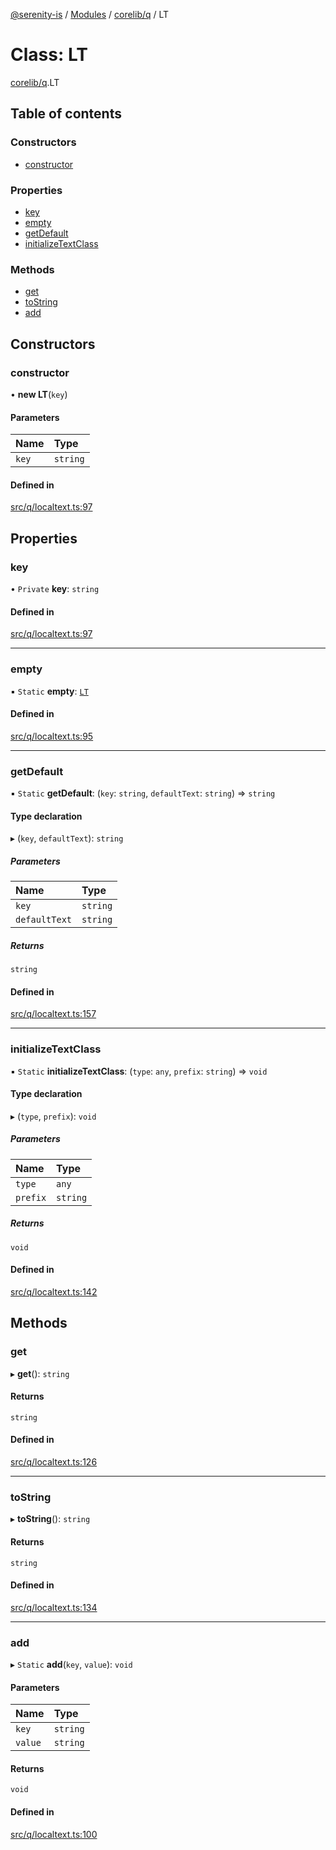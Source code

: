 [@serenity-is](../README.md) / [Modules](../modules.md) / [corelib/q](../modules/corelib_q.md) / LT

# Class: LT

[corelib/q](../modules/corelib_q.md).LT

## Table of contents

### Constructors

- [constructor](corelib_q.LT.md#constructor)

### Properties

- [key](corelib_q.LT.md#key)
- [empty](corelib_q.LT.md#empty)
- [getDefault](corelib_q.LT.md#getdefault)
- [initializeTextClass](corelib_q.LT.md#initializetextclass)

### Methods

- [get](corelib_q.LT.md#get)
- [toString](corelib_q.LT.md#tostring)
- [add](corelib_q.LT.md#add)

## Constructors

### constructor

• **new LT**(`key`)

#### Parameters

| Name | Type |
| :------ | :------ |
| `key` | `string` |

#### Defined in

[src/q/localtext.ts:97](https://github.com/serenity-is/serenity/blob/master/packages/corelib/src/q/localtext.ts#L97)

## Properties

### key

• `Private` **key**: `string`

#### Defined in

[src/q/localtext.ts:97](https://github.com/serenity-is/serenity/blob/master/packages/corelib/src/q/localtext.ts#L97)

___

### empty

▪ `Static` **empty**: [`LT`](corelib_q.LT.md)

#### Defined in

[src/q/localtext.ts:95](https://github.com/serenity-is/serenity/blob/master/packages/corelib/src/q/localtext.ts#L95)

___

### getDefault

▪ `Static` **getDefault**: (`key`: `string`, `defaultText`: `string`) => `string`

#### Type declaration

▸ (`key`, `defaultText`): `string`

##### Parameters

| Name | Type |
| :------ | :------ |
| `key` | `string` |
| `defaultText` | `string` |

##### Returns

`string`

#### Defined in

[src/q/localtext.ts:157](https://github.com/serenity-is/serenity/blob/master/packages/corelib/src/q/localtext.ts#L157)

___

### initializeTextClass

▪ `Static` **initializeTextClass**: (`type`: `any`, `prefix`: `string`) => `void`

#### Type declaration

▸ (`type`, `prefix`): `void`

##### Parameters

| Name | Type |
| :------ | :------ |
| `type` | `any` |
| `prefix` | `string` |

##### Returns

`void`

#### Defined in

[src/q/localtext.ts:142](https://github.com/serenity-is/serenity/blob/master/packages/corelib/src/q/localtext.ts#L142)

## Methods

### get

▸ **get**(): `string`

#### Returns

`string`

#### Defined in

[src/q/localtext.ts:126](https://github.com/serenity-is/serenity/blob/master/packages/corelib/src/q/localtext.ts#L126)

___

### toString

▸ **toString**(): `string`

#### Returns

`string`

#### Defined in

[src/q/localtext.ts:134](https://github.com/serenity-is/serenity/blob/master/packages/corelib/src/q/localtext.ts#L134)

___

### add

▸ `Static` **add**(`key`, `value`): `void`

#### Parameters

| Name | Type |
| :------ | :------ |
| `key` | `string` |
| `value` | `string` |

#### Returns

`void`

#### Defined in

[src/q/localtext.ts:100](https://github.com/serenity-is/serenity/blob/master/packages/corelib/src/q/localtext.ts#L100)
